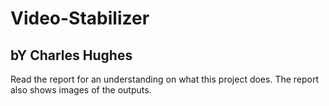 # Video-Stabilizer
## bY Charles Hughes

Read the report for an understanding on what this project does. The report also shows images of the outputs.
